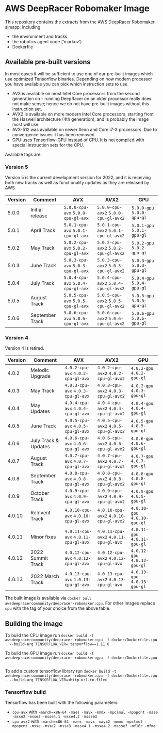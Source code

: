 # AWS DeepRacer Robomaker Image
This repository contains the extracts from the AWS DeepRacer Robomaker simapp; including
* the environment and tracks
* the robotics agent code ('markov')
* Dockerfile

## Available pre-built versions

In most cases it will be sufficient to use one of our pre-built images which use optimized Tensorflow binaries. Depending on how modern processor you have available you can pick which instruction sets to use.
* AVX is available on most Intel Core processors from the second generation on - running DeepRacer on an older processor really does not make sense; hence we do not have pre-built images without this instruction set.
* AVX2 is available on more modern Intel Core processors; starting from the Haswell architecture (4th generation), and is probably the image most will use.
* AVX-512 was available on newer Xeon and Core i7-X processors. Due to convergence issues it has been removed.
* GPU uses Tensorflow-GPU instead of CPU. It is not compiled with special instruction sets for the CPU.

Available tags are:

### Version 5

Version 5 is the current development version for 2022, and it is receiving both new tracks as well as functionality updates as they are released by AWS.

| Version  | Comment         | AVX      | AVX2     | GPU      |
| -------- | -------------- | -------- | -------- | -------- | 
| 5.0.0       | Initial release  |  `5.0.0-cpu-avx` `5.0.0-cpu-gl-avx`  | `5.0.0-cpu-avx2` `5.0.0-cpu-gl-avx2` | `5.0.0-gpu` `5.0.0-gpu-gl` |
| 5.0.1       | April Track  |  `5.0.1-cpu-avx` `5.0.1-cpu-gl-avx`  | `5.0.1-cpu-avx2` `5.0.1-cpu-gl-avx2` | `5.0.1-gpu` `5.0.1-gpu-gl` |
| 5.0.2       | May Track  |  `5.0.2-cpu-avx` `5.0.2-cpu-gl-avx`  | `5.0.2-cpu-avx2` `5.0.2-cpu-gl-avx2` | `5.0.2-gpu` `5.0.2-gpu-gl` |
| 5.0.3      | June Track  |  `5.0.3-cpu-avx` `5.0.3-cpu-gl-avx`  | `5.0.3-cpu-avx2` `5.0.3-cpu-gl-avx2` | `5.0.3-gpu` `5.0.3-gpu-gl` |
| 5.0.4      | July Track  |  `5.0.4-cpu-avx` `5.0.4-cpu-gl-avx`  | `5.0.4-cpu-avx2` `5.0.4-cpu-gl-avx2` | `5.0.4-gpu` `5.0.4-gpu-gl` |
| 5.0.5      | August Track  |  `5.0.5-cpu-avx` `5.0.5-cpu-gl-avx`  | `5.0.5-cpu-avx2` `5.0.5-cpu-gl-avx2` | `5.0.5-gpu` `5.0.5-gpu-gl` |
| 5.0.6      | September Track  |  `5.0.6-cpu-avx` `5.0.6-cpu-gl-avx`  | `5.0.6-cpu-avx2` `5.0.6-cpu-gl-avx2` | `5.0.6-gpu` `5.0.6-gpu-gl` |

### Version 4

Version 4 is retired.

| Version  | Comment         | AVX      | AVX2     | GPU      |
| -------- | -------------- | -------- | -------- | -------- | 
| 4.0.2       | Melodic Upgrade  |  `4.0.2-cpu-avx` `4.0.2-cpu-gl-avx`  | `4.0.2-cpu-avx2` `4.0.2-cpu-gl-avx2` | `4.0.2-gpu` `4.0.2-gpu-gl` |
| 4.0.3       | May Track  |  `4.0.3-cpu-avx` `4.0.3-cpu-gl-avx`  | `4.0.3-cpu-avx2` `4.0.3-cpu-gl-avx2` | `4.0.3-gpu` `4.0.3-gpu-gl` |
| 4.0.4       | May Updates  |  `4.0.4-cpu-avx` `4.0.4-cpu-gl-avx`  | `4.0.4-cpu-avx2` `4.0.4-cpu-gl-avx2` | `4.0.4-gpu` `4.0.4-gpu-gl` |
| 4.0.5       | June Track  |  `4.0.5-cpu-avx` `4.0.5-cpu-gl-avx`  | `4.0.5-cpu-avx2` `4.0.5-cpu-gl-avx2` | `4.0.5-gpu` `4.0.5-gpu-gl` |
| 4.0.6       | July Track & Updates  |  `4.0.6-cpu-avx` `4.0.6-cpu-gl-avx`  | `4.0.6-cpu-avx2` `4.0.6-cpu-gl-avx2` | `4.0.6-gpu` `4.0.6-gpu-gl` |
| 4.0.7       | August Track  |  `4.0.7-cpu-avx` `4.0.7-cpu-gl-avx`  | `4.0.7-cpu-avx2` `4.0.7-cpu-gl-avx2` | `4.0.7-gpu` `4.0.7-gpu-gl` |
| 4.0.8       | September Track  |  `4.0.8-cpu-avx` `4.0.8-cpu-gl-avx`  | `4.0.8-cpu-avx2` `4.0.8-cpu-gl-avx2` | `4.0.8-gpu` `4.0.8-gpu-gl` |
| 4.0.9       | October Track  |  `4.0.9-cpu-avx` `4.0.9-cpu-gl-avx`  | `4.0.9-cpu-avx2` `4.0.9-cpu-gl-avx2` | `4.0.9-gpu` `4.0.9-gpu-gl` |
| 4.0.10       | ReInvent Track  |  `4.0.10-cpu-avx` `4.0.10-cpu-gl-avx`  | `4.0.10-cpu-avx2` `4.0.10-cpu-gl-avx2` | `4.0.10-gpu` `4.0.10-gpu-gl` |
| 4.0.11       | Minor fixes  |  `4.0.11-cpu-avx` `4.0.11-cpu-gl-avx`  | `4.0.11-cpu-avx2` `4.0.11-cpu-gl-avx` | `4.0.11-gpu` `4.0.11-gpu-gl` |
| 4.0.12       | 2022 Summit Track  |  `4.0.12-cpu-avx` `4.0.12-cpu-gl-avx`  | `4.0.12-cpu-avx2` `4.0.12-cpu-gl-avx` | `4.0.12-gpu` `4.0.12-gpu-gl` |
| 4.0.13       | 2022 March Track  |  `4.0.13-cpu-avx` `4.0.13-cpu-gl-avx`  | `4.0.13-cpu-avx2` `4.0.13-cpu-gl-avx` | `4.0.13-gpu` `4.0.13-gpu-gl` |

The built image is available via `docker pull awsdeepracercommunity/deepracer-robomaker:cpu`. For other images replace `cpu` with the tag of your choice from the above table.

## Building the image

To build the CPU image run `docker build -t awsdeepracercommunity/deepracer-robomaker:cpu -f docker/Dockerfile.cpu . --build-arg TENSORFLOW_VER='tensorflow==1.11.0`

To build the GPU image run `docker build -t awsdeepracercommunity/deepracer-robomaker:gpu -f docker/Dockerfile.gpu . `

To add a custom tensorflow library run `docker build -t awsdeepracercommunity/deepracer-robomaker:cpu -f docker/Dockerfile.cpu . --build-arg TENSORFLOW_VER=<http-url-to-file>`

### Tensorflow build

Tensorflow has been built with the following parameters:
* `cpu-avx` with `-march=x86-64 -maes -mavx -mmmx -mpclmul -mpopcnt -msse -msse2 -msse3 -msse4.1 -msse4.2 -mssse3`
* `cpu-avx2` with `-march=x86-64 -maes -mavx -mavx2 -mmmx -mpclmul -mpopcnt -msse -msse2 -msse3 -msse4.1 -msse4.2 -mssse3 -mf16c -mfma`
